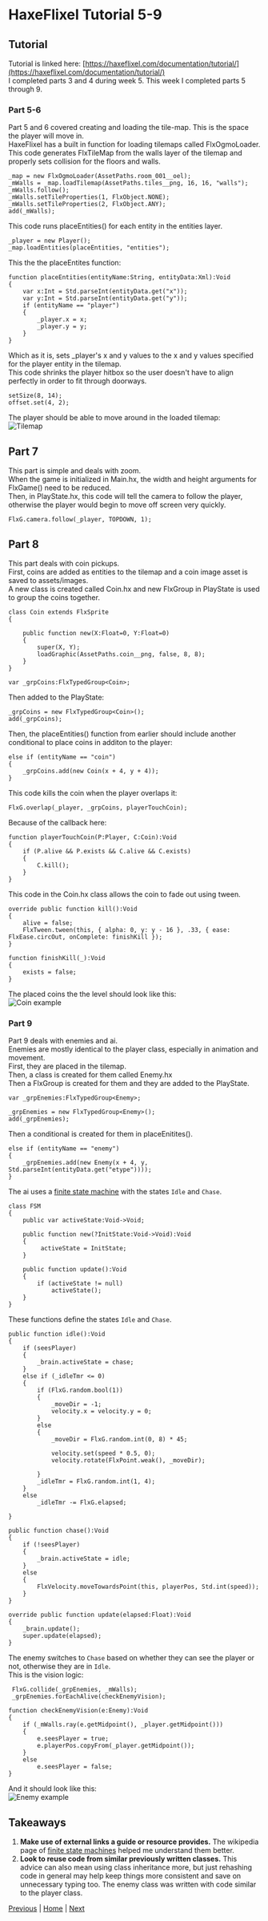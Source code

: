 # HaxeFlixel Tutorial 5-9

## Tutorial
Tutorial is linked here:
[https://haxeflixel.com/documentation/tutorial/](https://haxeflixel.com/documentation/tutorial/)  
I completed parts 3 and 4 during week 5. This week I completed parts 5 through 9.

### Part 5-6
Part 5 and 6 covered creating and loading the tile-map. This is the space the player will move in.  
HaxeFlixel has a built in function for loading tilemaps called FlxOgmoLoader.  
This code generates FlxTileMap from the walls layer of the tilemap and properly sets collision for the floors and walls.  
```
_map = new FlxOgmoLoader(AssetPaths.room_001__oel);
_mWalls = _map.loadTilemap(AssetPaths.tiles__png, 16, 16, "walls");
_mWalls.follow();
_mWalls.setTileProperties(1, FlxObject.NONE);
_mWalls.setTileProperties(2, FlxObject.ANY);
add(_mWalls);
```
This code runs placeEntities() for each entity in the entities layer.
```
_player = new Player();
_map.loadEntities(placeEntities, "entities");
```
This the the placeEntites function:
```
function placeEntities(entityName:String, entityData:Xml):Void
{
    var x:Int = Std.parseInt(entityData.get("x"));
    var y:Int = Std.parseInt(entityData.get("y"));
    if (entityName == "player")
    {
        _player.x = x;
        _player.y = y;
    }
}
```
Which as it is, sets _player's x and y values to the x and y values specified for the player entity in the tilemap.  
This code shrinks the player hitbox so the user doesn't have to align perfectly in order to fit through doorways.
```
setSize(8, 14);
offset.set(4, 2);
```
The player should be able to move around in the loaded tilemap:  
![Tilemap](https://github.com/yuhangc9321/haxe-independent-study/blob/master/blog-images/0013b.png "Tilemap")  

## Part 7
This part is simple and deals with zoom.  
When the game is initialized in Main.hx, the width and height arguments for FlxGame() need to be reduced.  
Then, in PlayState.hx, this code will tell the camera to follow the player,  
otherwise the player would begin to move off screen very quickly.
```
FlxG.camera.follow(_player, TOPDOWN, 1);
```

## Part 8
This part deals with coin pickups.  
First, coins are added as entities to the tilemap and a coin image asset is saved to assets/images.  
A new class is created called Coin.hx and new FlxGroup in PlayState is used to group the coins together.  
```
class Coin extends FlxSprite
{
    
    public function new(X:Float=0, Y:Float=0) 
    {
        super(X, Y);
        loadGraphic(AssetPaths.coin__png, false, 8, 8);
    }
}
```
```
var _grpCoins:FlxTypedGroup<Coin>;
```
Then added to the PlayState:  
```
_grpCoins = new FlxTypedGroup<Coin>();
add(_grpCoins);
```
Then, the placeEntities() function from earlier should include another conditional to place coins in additon to the player:
```
else if (entityName == "coin")
{
    _grpCoins.add(new Coin(x + 4, y + 4));
}
```
This code kills the coin when the player overlaps it:
```
FlxG.overlap(_player, _grpCoins, playerTouchCoin);
```
Because of the callback here:
```
function playerTouchCoin(P:Player, C:Coin):Void
{
    if (P.alive && P.exists && C.alive && C.exists)
    {
        C.kill();
    }
}
```
This code in the Coin.hx class allows the coin to fade out using tween.
```
override public function kill():Void
{
    alive = false;
    FlxTween.tween(this, { alpha: 0, y: y - 16 }, .33, { ease: FlxEase.circOut, onComplete: finishKill });
}

function finishKill(_):Void
{
    exists = false;
}
```
The placed coins the the level should look like this:  
![Coin example](https://github.com/yuhangc9321/haxe-independent-study/blob/master/blog-images/0016b.png "Coin example")  

### Part 9
Part 9 deals with enemies and ai.  
Enemies are mostly identical to the player class, especially in animation and movement.  
First, they are placed in the tilemap.  
Then, a class is created for them called Enemy.hx  
Then a FlxGroup is created for them and they are added to the PlayState.
```
var _grpEnemies:FlxTypedGroup<Enemy>;
```
```
_grpEnemies = new FlxTypedGroup<Enemy>();
add(_grpEnemies);
```
Then a conditional is created for them in placeEnitites().  
```
else if (entityName == "enemy")
{
    _grpEnemies.add(new Enemy(x + 4, y, Std.parseInt(entityData.get("etype"))));
}
```
The ai uses a [finite state machine](https://en.wikipedia.org/wiki/Finite-state_machine) with the states `Idle` and `Chase`.  
```
class FSM
{
    public var activeState:Void->Void;

    public function new(?InitState:Void->Void):Void
    {
         activeState = InitState;
    }

    public function update():Void
    {
        if (activeState != null)
            activeState();
    }
}
```
These functions define the states `Idle` and `Chase`.
```
public function idle():Void
{
    if (seesPlayer)
    {
        _brain.activeState = chase;
    }
    else if (_idleTmr <= 0)
    {
        if (FlxG.random.bool(1))
        {
            _moveDir = -1;
            velocity.x = velocity.y = 0;
        }
        else
        {
            _moveDir = FlxG.random.int(0, 8) * 45;

            velocity.set(speed * 0.5, 0);
            velocity.rotate(FlxPoint.weak(), _moveDir);

        }
        _idleTmr = FlxG.random.int(1, 4);            
    }
    else
        _idleTmr -= FlxG.elapsed;

}

public function chase():Void
{
    if (!seesPlayer)
    {
        _brain.activeState = idle;
    }
    else
    {
        FlxVelocity.moveTowardsPoint(this, playerPos, Std.int(speed));
    }
}

override public function update(elapsed:Float):Void
{
    _brain.update();
    super.update(elapsed);
}
```
The enemy switches to `Chase` based on whether they can see the player or not, otherwise they are in `Idle`.  
This is the vision logic:
```
 FlxG.collide(_grpEnemies, _mWalls);
 _grpEnemies.forEachAlive(checkEnemyVision);
```
```
function checkEnemyVision(e:Enemy):Void
{
    if (_mWalls.ray(e.getMidpoint(), _player.getMidpoint()))
    {
        e.seesPlayer = true;
        e.playerPos.copyFrom(_player.getMidpoint());
    }
    else
        e.seesPlayer = false;
}
```
And it should look like this:  
![Enemy example](https://github.com/yuhangc9321/haxe-independent-study/blob/master/blog-images/0018b.png "Enemy example")  

## Takeaways
1. **Make use of external links a guide or resource provides.** The wikipedia page of [finite state machines](https://en.wikipedia.org/wiki/Finite-state_machine) helped me understand them better.
2. **Look to reuse code from similar previously written classes.** This advice can also mean using class inheritance more, but just rehashing code in general may help keep things more consistent and save on unnecessary typing too. The enemy class was written with code similar to the player class.

[Previous](week-5.md) | [Home](../README.md) | [Next](week-7.md)